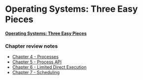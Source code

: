# Operating Systems: Three Easy Pieces

#### [Operating Systems: Three Easy Pieces](http://pages.cs.wisc.edu/~remzi/OSTEP/#projects)

### Chapter review notes

* [Chapter 4 - Processes](chapter-4-processes.md)
* [Chapter 5 - Process API](chapter-5-process-api.md)
* [Chapter 6 - Limited Direct Execution](chapter-6-limited-direct-execution.md)
* [Chapter 7 - Scheduling](chapter-7-Scheduling.md)
